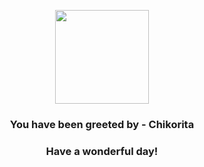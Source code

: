 <p align="center">
    <img src="https://raw.githubusercontent.com/PokeAPI/sprites/master/sprites/pokemon/152.png" width="150" height="150">
</p>
<h3 align="center">You have been greeted by - <b>Chikorita</b></h3>
<h3 align="center">Have a wonderful day!</h3>
